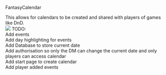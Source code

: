 FantasyCalendar

This allows for calendars to be created and shared with players of games like DnD. <br>
![](WorkingssoFar.gif)
TODO:<br>
Add events<br>
Add day highlighting for events<br>
Add Database to store current date<br>
Add authorisation so only the DM can change the current date and only players can access calendar<br>
Add start page to create calendar<br>
Add player added events<br>
